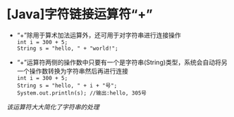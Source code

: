 # [Java]字符链接运算符“+”

- “+”除用于算术加法运算外，还可用于对字符串进行连接操作  
    `int i = 300 + 5;`    
    `String s = "hello, " + "world!";`  
     
- “+”运算符两侧的操作数中只要有一个是字符串(String)类型，系统会自动将另一个操作数转换为字符串然后再进行连接  
    `int i = 300 + 5;`  
    `String s = "hello, " + i + "号";`  
    `System.out.println(s); //输出:hello, 305号`  
  
*该运算符大大简化了字符串的处理*
